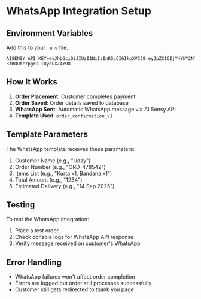 # WhatsApp Integration Setup

## Environment Variables

Add this to your `.env` file:

```
AISENSY_API_KEY=eyJhbGciOiJIUzI1NiIsInR5cCI6IkpXVCJ9.eyJpZCI6IjY4YWY2NTFmNmI2M2Q3MTAxMjEyNWQzMyIsIm5hbWUiOiJGdXJldmVyIFN0ZWZmaWUiLCJhcHBOYW1lIjoiQWlTZW5zeSIsImNsaWVudElkIjoiNjhhZjY1MWY2YjYzZDcxMDEyMTI1ZDJlIiwiYWN0aXZlUGxhbiI6IkZSRUVfRk9SRVZFUiIsImlhdCI6MTc1NjMyNTE1MX0.E2uQFrfRq3hvRvGRK4-3fROUtc7pgrDLIOyoLXZ4Y98
```

## How It Works

1. **Order Placement**: Customer completes payment
2. **Order Saved**: Order details saved to database
3. **WhatsApp Sent**: Automatic WhatsApp message via AI Sensy API
4. **Template Used**: `order_confirmation_v1`

## Template Parameters

The WhatsApp template receives these parameters:

1. Customer Name (e.g., "Uday")
2. Order Number (e.g., "ORD-478542")
3. Items List (e.g., "Kurta x1, Bandana x1")
4. Total Amount (e.g., "1234")
5. Estimated Delivery (e.g., "14 Sep 2025")

## Testing

To test the WhatsApp integration:

1. Place a test order
2. Check console logs for WhatsApp API response
3. Verify message received on customer's WhatsApp

## Error Handling

- WhatsApp failures won't affect order completion
- Errors are logged but order still processes successfully
- Customer still gets redirected to thank you page
